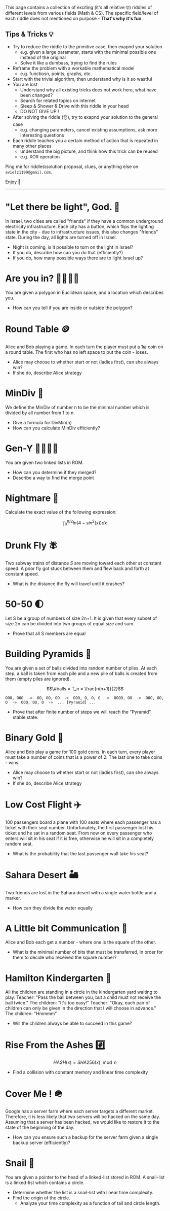 This page contains a collection of exciting (it's all relative 🤓) riddles of different levels from various fields (Math & CS). 
The specific field/level of each riddle does not mentioned on purpose - **That's why it's fun**.

## Tips & Tricks 💡
- Try to reduce the riddle to the primitive case, then exapnd your solution
  - e.g. given a large parameter, starts with the minimal possible one instead of the original
  - Solve it like a dumbass, trying to find the rules
- Reframe the problem with a workable mathematical model
  - e.g. functiosn, points, graphs, etc.
- Start with the trivial algorithm, then understand why is it so wastful
- You are lost
  - Understand why all existing tricks does not work here, what have been changed?
  - Search for related topics on internet
  - Sleep & Shower & Drive with this riddle in your head
  - DO NOT GIVE UP !
- After solving the riddle (👌), try to exapnd your solution to the general case
  - e.g. changing parameters, cancel existing assumptions, ask more interesting questions
- Each riddle teaches you a certain method of action that is repeated in many other places
  - understand the big picture, and think how this trick can be reused
  - e.g. XOR operation

Ping me for riddles\solution proposal, clues, or anything else on `avielz1199@gmail.com`.

Enjoy 🎉

* * *



# "Let there be light", God. 🔦
In Israel, two cities are called "friends" if they have a common underground electricity infrastructure.
Each city has a button, which flips the lighting state in the city - due to infrastructure issues, this also changes "friends" state.
During the day, all lights are turned off in Israel.

- Night is coming, is it possible to turn on the light in Israel?
- If you do, describe how can you do that (efficiently?)
- If you do, how many possible ways there are to light Israel up?


# Are you in? 🫱🏾‍🫲🏾
You are given a polygon in Euclidean space, and a location which describes you.

- How can you tell if you are inside or outside the polygon?


# Round Table 🪙
Alice and Bob playing a game. In each turn the player must put a 1₪ coin on a round table. 
The first who has no left space to put the coin - loses.

- Alice may choose to whether start or not (ladies first), can she always win?
- If she do, describe Alice strategy


# MinDiv 🔢
We define the MinDiv of number n to be the minimal number which is divided by all number from 1 to n.

- Give a formula for DivMin(n)
- How can you calculate MinDiv efficiently?


# Gen-Y 👩🏽‍👦🏾
You are given two linked lists in ROM.

- How can you determine if they merged?
- Describe a way to find the merge point


# Nightmare 🌃
Calculate the exact value of the following expression:

$$\int_{0}^{\pi/2} ln(4-sin^2(x)) dx$$


# Drunk Fly 🪰
Two subway trains of distance $S$ are moving toward each other at constant speed. 
A poor fly got stuck between them and flew back and forth at constant speed.

- What is the distance the fly will travel until it crashes?


# 50-50 🌓
Let S be a group of numbers of size 2n+1.
It is given that every subset of size 2n can be divided into two groups of equal size and sum.

- Prove that all S members are equal


# Building Pyramids 📐
You are given a set of balls divided into random number of piles.
At each step, a ball is taken from each pile and a new pile of balls is created from them (empty piles are ignored).

$$\#balls = T_n = \frac{n(n+1)}{2}$$
```
OOO, OOO  ->  OO, OO, OO  ->  OOO, O, O, O  ->  OOOO, OO  ->  OOO, OO, O  ->  OOO, OO, O  ->  ... [Pyramid] ...
```

- Prove that after finite number of steps we will reach the "Pyramid" stable state.


# Binary Gold 🥇
Alice and Bob play a game for 100 gold coins.
In each turn, every player must take a number of coins that is a power of 2.
The last one to take coins - wins.

- Alice may choose to whether start or not (ladies first), can she always win?
- If she do, describe Alice strategy


# Low Cost Flight ✈️
100 passengers board a plane with 100 seats where each passenger has a ticket with their seat number. 
Unfortunately, the first passenger lost his ticket and he sat in a random seat. 
From now on every passenger who enters will sit in his seat if it is free, otherwise he will sit in a completely random seat.

- What is the probability that the last passenger wull take his seat?


# Sahara Desert 🏜️
Two friends are lost in the Sahara desert with a single water bottle and a marker.

- How can they divide the water equally


# A Little bit Communication 📳
Alice and Bob each get a number - where one is the square of the other.

- What is the minimal number of bits that must be transferred, in order for them to decide who received the square number?


# Hamilton Kindergarten 🏡
All the children are standing in a circle in the kindergarten yard waiting to play.
Teacher: "Pass the ball between you, but a child must not receive the ball twice."
The children: "It's too easy!"
Teacher: "Okay, each pair of children can only be given in the direction that I will choose in advance."
The children: "Hmmmm"

- Will the children always be able to succeed in this game?


# Rise From the Ashes #️⃣
$$HASH(x) = SHA256(x) \mod n$$

- Find a collision with constant memory and linear time complexity


# Cover Me ! 🪖
Google has a server farm where each server targets a different market.
Therefore, it is less likely that two servers will be hacked on the same day. 
Assuming that a server has been hacked, we would like to restore it to the state of the beginning of the day.

- How can you ensure such a backup for the server farm given a single backup server (efficiently)?


# Snail 🐌
You are given a pointer to the head of a linked-list stored in ROM.
A snail-list is a linked-list which contains a circle.

- Determine whether the list is a snail-list with linear time complexity.
- Find the origin of the circle.
  - Analyze your time complexity as a function of tail and circle length.
